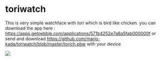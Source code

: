 # toriwatch
This is very simple watchface with tori which is bird like chicken. you can download the app here : https://apps.getpebble.com/applications/571b4252e7a8a5fab000000f or send and download https://github.com/mario-kada/toriwatch/blob/master/torich.pbw with your device

<img src="https://www.filepicker.io/api/file/ZyxLgSwqRielJMKjfjwR/convert?h=180&w=180">
